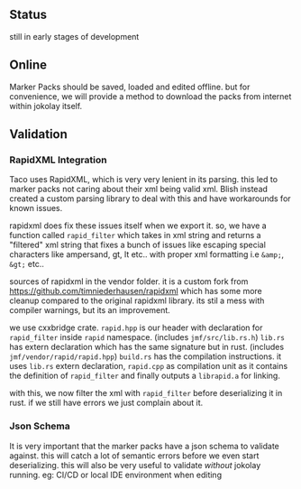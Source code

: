 
## Status
still in early stages of development

## Online
Marker Packs should be saved, loaded and edited offline. but for convenience, we will provide a method to download 
the packs from internet within jokolay itself. 

## Validation

### RapidXML Integration
Taco uses RapidXML, which is very very lenient in its parsing. 
this led to marker packs not caring about their xml being valid xml.
Blish instead created a custom parsing library to deal with this and have workarounds for known issues. 

rapidxml does fix these issues itself when we export it. so, we have a function called `rapid_filter` which takes in
xml string and returns a "filtered" xml string that fixes a bunch of issues like escaping special characters like
ampersand, gt, lt etc.. with proper xml formatting i.e `&amp;`, `&gt;` etc..

sources of rapidxml in the vendor folder. it is a custom fork from https://github.com/timniederhausen/rapidxml which
has some more cleanup compared to the original rapidxml library. its stil a mess with compiler warnings, but its an
improvement.

we use cxxbridge crate. 
`rapid.hpp` is our header with declaration for `rapid_filter` inside `rapid` namespace. (includes `jmf/src/lib.rs.h`)
`lib.rs` has extern declaration which has the same signature but in rust. (includes `jmf/vendor/rapid/rapid.hpp`)
`build.rs` has the compilation instructions. it uses `lib.rs` extern declaration, `rapid.cpp` as compilation unit as it
    contains the definition of `rapid_filter` and finally outputs a `librapid.a` for linking.

with this, we now filter the xml with `rapid_filter` before deserializing it in rust. if we still have errors we just 
complain about it. 

### Json Schema
It is very important that the marker packs have a json schema to validate against. this will catch a lot of semantic 
errors before we even start deserializing. this will also be very useful to validate *without* jokolay running.
eg: CI/CD or local IDE environment when editing

